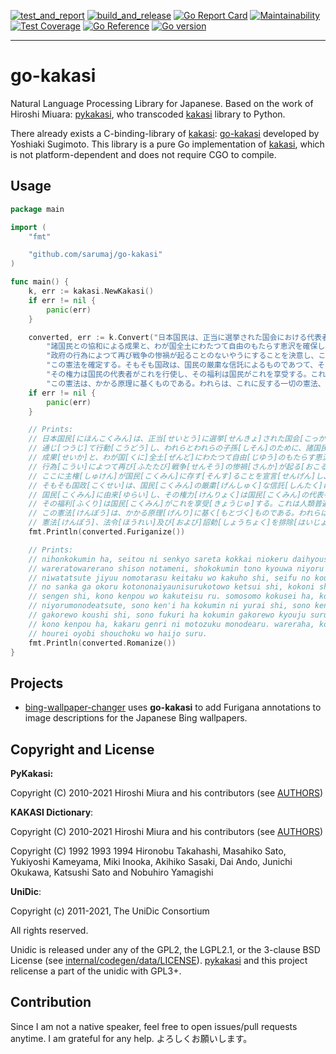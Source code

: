 [![test_and_report](https://github.com/sarumaj/go-kakasi/actions/workflows/test_and_report.yml/badge.svg)](https://github.com/sarumaj/go-kakasi/actions/workflows/test_and_report.yml)
[![build_and_release](https://github.com/sarumaj/go-kakasi/actions/workflows/build_and_release.yml/badge.svg)](https://github.com/sarumaj/go-kakasi/actions/workflows/build_and_release.yml)
[![Go Report Card](https://goreportcard.com/badge/github.com/sarumaj/go-kakasi)](https://goreportcard.com/report/github.com/sarumaj/go-kakasi)
[![Maintainability](https://api.codeclimate.com/v1/badges/a966bfa0958448644bd2/maintainability)](https://codeclimate.com/github/sarumaj/go-kakasi/maintainability)
[![Test Coverage](https://api.codeclimate.com/v1/badges/a966bfa0958448644bd2/test_coverage)](https://codeclimate.com/github/sarumaj/go-kakasi/test_coverage)
[![Go Reference](https://pkg.go.dev/badge/github.com/sarumaj/go-kakasi.svg)](https://pkg.go.dev/github.com/sarumaj/go-kakasi)
[![Go version](https://img.shields.io/github/go-mod/go-version/sarumaj/go-kakasi?logo=go&label=&labelColor=gray)](https://go.dev)

---

# go-kakasi

Natural Language Processing Library for Japanese.
Based on the work of Hiroshi Miuara: [pykakasi](https://codeberg.org/miurahr/pykakasi), who transcoded [kakasi](http://kakasi.namazu.org/index.html.en) library to Python.

There already exists a C-binding-library of [kakasi](http://kakasi.namazu.org/index.html.en): [go-kakasi](https://github.com/ysugimoto/go-kakasi) developed by Yoshiaki Sugimoto.
This library is a pure Go implementation of [kakasi](http://kakasi.namazu.org/index.html.en), which is not platform-dependent and does not require CGO to compile.

## Usage

```Go
package main

import (
    "fmt"

    "github.com/sarumaj/go-kakasi"
)

func main() {
    k, err := kakasi.NewKakasi()
    if err != nil {
        panic(err)
    }

    converted, err := k.Convert("日本国民は、正当に選挙された国会における代表者を通じて行動し、われらとわれらの子孫のために、" +
        "諸国民との協和による成果と、わが国全土にわたつて自由のもたらす恵沢を確保し、" +
        "政府の行為によつて再び戦争の惨禍が起ることのないやうにすることを決意し、ここに主権が国民に存することを宣言し、" +
        "この憲法を確定する。そもそも国政は、国民の厳粛な信託によるものであつて、その権威は国民に由来し、" +
        "その権力は国民の代表者がこれを行使し、その福利は国民がこれを享受する。これは人類普遍の原理であり、" +
        "この憲法は、かかる原理に基くものである。われらは、これに反する一切の憲法、法令及び詔勅を排除する。")
    if err != nil {
        panic(err)
    }

    // Prints:
    // 日本国民[にほんこくみん]は、正当[せいとう]に選挙[せんきょ]された国会[こっかい]における代表者[だいひょうしゃ]を
    // 通じ[つうじ]て行動[こうどう]し、われらとわれらの子孫[しそん]のために、諸国民[しょこくみん]との協和[きょうわ]による
    // 成果[せいか]と、わが国[くに]全土[ぜんど]にわたつて自由[じゆう]のもたらす恵沢[けいたく]を確保[かくほ]し、政府[せいふ]の
    // 行為[こうい]によつて再び[ふたたび]戦争[せんそう]の惨禍[さんか]が起る[おこる]ことのないやうにすることを決意[けつい]し、
    // ここに主権[しゅけん]が国民[こくみん]に存す[そんす]ることを宣言[せんげん]し、この憲法[けんぽう]を確定す[かくていす]る。
    // そもそも国政[こくせい]は、国民[こくみん]の厳粛[げんしゅく]な信託[しんたく]によるものであつて、その権威[けんい]は
    // 国民[こくみん]に由来[ゆらい]し、その権力[けんりょく]は国民[こくみん]の代表者[だいひょうしゃ]がこれを行使[こうし]し、
    // その福利[ふくり]は国民[こくみん]がこれを享受[きょうじゅ]する。これは人類普遍[じんるいふへん]の原理[げんり]であり、
    // この憲法[けんぽう]は、かかる原理[げんり]に基く[もとづく]ものである。われらは、これに反す[はんす]る一切[いっさい]の
    // 憲法[けんぽう]、法令[ほうれい]及び[および]詔勅[しょうちょく]を排除[はいじょ]する。
    fmt.Println(converted.Furiganize())

    // Prints:
    // nihonkokumin ha, seitou ni senkyo sareta kokkai niokeru daihyousha wo tsuuji te koudou shi,
    // wareratowarerano shison notameni, shokokumin tono kyouwa niyoru seika to, waga kuni zendo
    // niwatatsute jiyuu nomotarasu keitaku wo kakuho shi, seifu no koui niyotsute futatabi sensou
    // no sanka ga okoru kotononaiyaunisurukotowo ketsui shi, kokoni shuken ga kokumin ni sonsu rukotowo
    // sengen shi, kono kenpou wo kakuteisu ru. somosomo kokusei ha, kokumin no genshuku na shintaku
    // niyorumonodeatsute, sono ken'i ha kokumin ni yurai shi, sono kenryoku ha kokumin no daihyousha
    // gakorewo koushi shi, sono fukuri ha kokumin gakorewo kyouju suru. koreha jinruifuhen no genri deari,
    // kono kenpou ha, kakaru genri ni motozuku monodearu. wareraha, koreni hansu ru issai no kenpou,
    // hourei oyobi shouchoku wo haijo suru.
    fmt.Println(converted.Romanize())
}
```

## Projects

- [bing-wallpaper-changer](https://github.com/sarumaj/bing-wallpaper-changer) uses **go-kakasi** to add Furigana annotations to image descriptions for the Japanese Bing wallpapers.

## Copyright and License

**PyKakasi:**

Copyright (C) 2010-2021 Hiroshi Miura and his contributors (see [AUTHORS](internal/codegen/data/AUTHORS.md))

**KAKASI Dictionary**:

Copyright (C) 2010-2021 Hiroshi Miura and his contributors (see [AUTHORS](internal/codegen/data/AUTHORS.md))

Copyright (C) 1992 1993 1994 Hironobu Takahashi, Masahiko Sato, Yukiyoshi Kameyama, Miki Inooka, Akihiko Sasaki, Dai Ando, Junichi Okukawa, Katsushi Sato and Nobuhiro Yamagishi

**UniDic**:

Copyright (c) 2011-2021, The UniDic Consortium

All rights reserved.

Unidic is released under any of the GPL2, the LGPL2.1, or the 3-clause BSD License (see [internal/codegen/data/LICENSE](internal/codegen/data/LICENSE)). [pykakasi](https://codeberg.org/miurahr/pykakasi) and this project relicense a part of the unidic with GPL3+.

## Contribution

Since I am not a native speaker, feel free to open issues/pull requests anytime. I am grateful for any help. よろしくお願いします。
